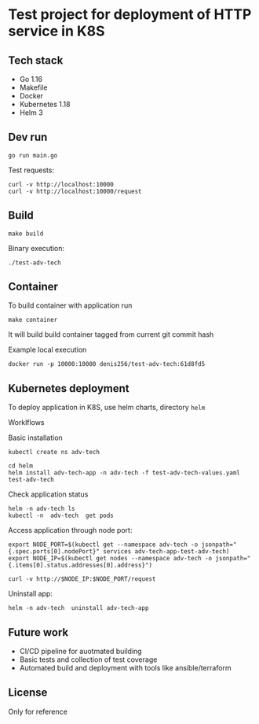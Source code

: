 # Test project for deployment of HTTP service in K8S

## Tech stack

* Go 1.16
* Makefile
* Docker
* Kubernetes 1.18
* Helm 3


## Dev run

```
go run main.go
```

Test requests:
```
curl -v http://localhost:10000
curl -v http://localhost:10000/request
```

## Build

```
make build
```

Binary execution:
```
./test-adv-tech
```

## Container 

To build container with application run
```
make container
```

It will build build container tagged from current git commit hash

Example local execution

```
docker run -p 10000:10000 denis256/test-adv-tech:61d8fd5
```

## Kubernetes deployment

To deploy application in K8S, use helm charts, directory `helm`

Worklflows

Basic installation
```
kubectl create ns adv-tech

cd helm
helm install adv-tech-app -n adv-tech -f test-adv-tech-values.yaml test-adv-tech
```

Check application status
```
helm -n adv-tech ls 
kubectl -n  adv-tech  get pods 
```

Access application through node port:
```
export NODE_PORT=$(kubectl get --namespace adv-tech -o jsonpath="{.spec.ports[0].nodePort}" services adv-tech-app-test-adv-tech)
export NODE_IP=$(kubectl get nodes --namespace adv-tech -o jsonpath="{.items[0].status.addresses[0].address}")

curl -v http://$NODE_IP:$NODE_PORT/request

```

Uninstall app:
```
helm -n adv-tech  uninstall adv-tech-app
```

## Future work

* CI/CD pipeline for auotmated building
* Basic tests and collection of test coverage
* Automated build and deployment with tools like ansible/terraform

## License

Only for reference
